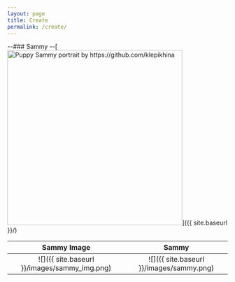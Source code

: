 ```yaml
---
layout: page
title: Create
permalink: /create/
---
```



--### Sammy
--[<img src="{{ site.baseurl }}/images/sammy.png" alt="Puppy Sammy portrait by https://github.com/klepikhina" style="width: 400px;"/>]({{ site.baseurl }}/)

Sammy Image             |  Sammy
:-------------------------:|:-------------------------:
![]({{ site.baseurl }}/images/sammy_img.png)  |  ![]({{ site.baseurl }}/images/sammy.png)
